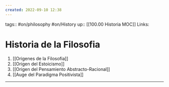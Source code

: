 ```yaml
---
created: 2022-09-10 12:38
---
```

tags:: #on/philosophy #on/History 
up:: [[100.00 Historia MOC]]
Links: 
# Historia de la Filosofia
1. [[Origenes de la Filosofia]]
2. [[Origen del Estoicismo]]
3. [[Origen del Pensamiento Abstracto-Racional]]
4. [[Auge del Paradigma Positivista]]
___
